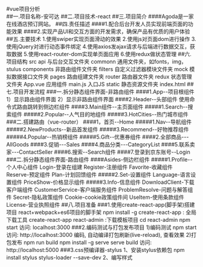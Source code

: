 #vue项目分析  
##一.项目名称-安可达
##二.项目技术-react
##三.项目简介
####Agoda是一家在线酒店预订网站。
##四.责任描述
####1.配合后台开发人员实现前端页面的功能效果
####2.实现产品UI和交互方面的开发需求，确保产品有优质的用户体验
##五.主要技术
	  1.使用swiper实现页面滑动的效果 
	  2.使用js对页面dom进行操作
	  3.使用jQuery对进行动态事件绑定
	  4.使用axios发ajax请求与后端进行数据交互，获取数据
	  5.使用react-router-dom实现单页面应用
      6.使用redux做状态管理
##六.项目结构
    src
		api		与后台交互文件夹
		commonn		通用文件夹，如fonts，img，stulus
		components	非路由组件文件夹
		filters		自定义过滤器模块文件夹
		mock		模拟数据接口文件夹
		pages		路由组建文件夹
		router		路由器文件夹
		redux		状态管理文件夹
		App.vue		应用组件
		main.js		入口JS
	    static	静态资源文件夹
        index.html 
##七.项目开发流程
###一.拆分静态组件界面-非路由组件
####1.App--项目根组件
     1）显示路由组件界面
     2）显示非路由组件界面
####2.Header--头部组件
        使用命令式路由跳转到侧边栏组件
####3.Main组件--主页面组件
#####1.Search--搜索组件
#####2.Popular--人气目的地组件
#####3.HotCities--热门城市组件
###二.搭建路由（vue-router）
####1，首页--Home
#####1.Nav--导航组件
#####2.NewProducts--新品首发组件
#####3.Recommend--好物推荐组件
#####4.Popular--热销榜组件
#####5.Gift--优惠券组件
####2.全部商品---AllGoods
####3.促销---Sales
####4.商品分类---CategoryList
####5.联系卖家---ContactSeller
####6.搜索--Search组件
####7.登录到京东账号--Login
###二.拆分静态组件界面-路由组件
####Asides-侧边栏组件
#####1.Profile--个人中心组件
      Login-登录在组建
      Register-注册组件
      Favorite-收藏组件
      Reserve-预定组件
      Plan-计划回馈组件
#####2.Set-设置组件
      Language-语言设置组件
      PriceShow-价格显示组件
#####3.Info-信息组件
      DownloadClient-下载客户端组件
      CustomerService-客户端服务组件
      ProblemResolve-问题与解答组件
      Secret-隐私政策组件
      Cookie-cookie政策组件间
      UseItem-使用条款组件
      License-营业执照组件
##八.项目准备
###1.使用create-react-app(脚手架)搭建项目 react+webpack+es6项目的脚手架
	    npm install -g create-react-app : 全局下载工具
        create-react-app react-admin :下载模板项目
        cd react-admin
        npm start
        访问: localhost:3000
###2.编码测试与打包发布项目
      	1)编码测试
        npm start
        访问: http://localhost:3000
        编码, 自动编译打包刷新(live-reload), 查看效果
        2)打包发布
        npm run build
        npm install -g serve
        serve build
        访问: http://localhost:5000
###3.css预编译器-stylus
       1、安装stylus依赖包
        npm install stylus stylus-loader --save-dev
       2、编写样式
        <style lang="stylus" rel="stylesheet/stylus" scoped>

        </style>
###4.引入reset样式
       新建文件：static/css/reset.css
###5.移动端配置
      1.rem适配
	       等分rem--降低单位rem的大小，提高页面精确度
      2.解决点击响应延时0.3s问题
      3.点透
      4.取消浏览器默认行为
      5.设置meta标签	
###六.定义混合
		1.项目主题色
	    2.一像素下边框
	    3.一像素上边框
	    4.根据像素比缩放1px像素边框
		5.根据像素比来使用 2x图 3x图
	    6.清除浮动
